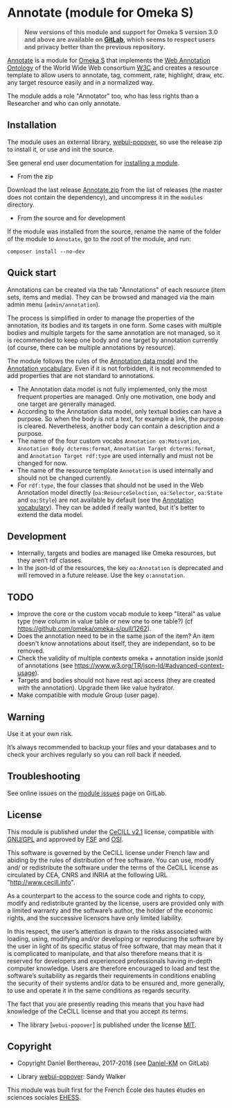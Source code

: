 Annotate (module for Omeka S)
=============================

> __New versions of this module and support for Omeka S version 3.0 and above
> are available on [GitLab], which seems to respect users and privacy better
> than the previous repository.__

[Annotate] is a module for [Omeka S] that implements the [Web Annotation Ontology]
of the World Wide Web consortium [W3C] and creates a resource template to allow
users to annotate, tag, comment, rate, highlight, draw, etc. any target resource
easily and in a normalized way.

The module adds a role "Annotator" too, who has less rights than a Researcher
and who can only annotate.


Installation
------------

The module uses an external library, [webui-popover], so use the release zip to
install it, or use and init the source.

See general end user documentation for [installing a module].

* From the zip

Download the last release [Annotate.zip] from the list of releases (the master
does not contain the dependency), and uncompress it in the `modules` directory.

* From the source and for development

If the module was installed from the source, rename the name of the folder of
the module to `Annotate`, go to the root of the module, and run:

```
composer install --no-dev
```


Quick start
-----------

Annotations can be created via the tab "Annotations" of each resource (item
sets, items and media). They can be browsed and managed via the main admin menu
(`admin/annotation`).

The process is simplified in order to manage the properties of the annotation,
its bodies and its targets in one form. Some cases with multiple bodies and
multiple targets for the same annotation are not managed, so it is recommended
to keep one body and one target by annotation currently (of course, there can be
multiple annotations by resource).

The module follows the rules of the [Annotation data model] and the [Annotation vocabulary].
Even if it is not forbidden, it is not recommended to add properties that are
not standard to annotations.

- The Annotation data model is not fully implemented, only the most frequent
  properties are managed. Only one motivation, one body and one target are
  generally managed.
- According to the Annotation data model, only textual bodies can have a
  purpose. So when the body is not a text, for example a link, the purpose is
  cleared. Nevertheless, another body can contain a description and a purpose.
- The name of the four custom vocabs `Annotation oa:Motivation`, `Annotation Body dcterms:format`,
  `Annotation Target dcterms:format`, and `Annotation Target rdf:type` are used
  internally and must not be changed for now.
- The name of the resource template `Annotation` is used internally and should
  not be changed currently.
- For `rdf:type`, the four classes that should not be used in the Web Annotation
  model directly (`oa:ResourceSelection`, `oa:Selector`, `oa:State` and `oa:Style`)
  are not available by default (see the [Annotation vocabulary]). They can be
  added if really wanted, but it's better to extend the data model.


Development
-----------

- Internally, targets and bodies are managed like Omeka resources, but they
  aren’t rdf classes.
- In the json-ld of the resources, the key `oa:Annotation` is deprecated and
  will removed in a future release. Use the key `o:annotation`.


TODO
----

- Improve the core or the custom vocab module to keep "literal" as value type
  (new column in value table or new one to one table?) (cf https://github.com/omeka/omeka-s/pull/1262).
- Does the annotation need to be in the same json of the item? An item doesn't
  know annotations about itself, they are independant, so to be removed.
- Check the validity of multiple contexts omeka + annotation inside jsonld of
  annotations (see https://www.w3.org/TR/json-ld/#advanced-context-usage).
- Targets and bodies should not have rest api access (they are created with the
  annotation). Upgrade them like value hydrator.
- Make compatible with module Group (user page).


Warning
-------

Use it at your own risk.

It’s always recommended to backup your files and your databases and to check
your archives regularly so you can roll back if needed.


Troubleshooting
---------------

See online issues on the [module issues] page on GitLab.


License
-------

This module is published under the [CeCILL v2.1] license, compatible with
[GNU/GPL] and approved by [FSF] and [OSI].

This software is governed by the CeCILL license under French law and abiding by
the rules of distribution of free software. You can use, modify and/ or
redistribute the software under the terms of the CeCILL license as circulated by
CEA, CNRS and INRIA at the following URL "http://www.cecill.info".

As a counterpart to the access to the source code and rights to copy, modify and
redistribute granted by the license, users are provided only with a limited
warranty and the software’s author, the holder of the economic rights, and the
successive licensors have only limited liability.

In this respect, the user’s attention is drawn to the risks associated with
loading, using, modifying and/or developing or reproducing the software by the
user in light of its specific status of free software, that may mean that it is
complicated to manipulate, and that also therefore means that it is reserved for
developers and experienced professionals having in-depth computer knowledge.
Users are therefore encouraged to load and test the software’s suitability as
regards their requirements in conditions enabling the security of their systems
and/or data to be ensured and, more generally, to use and operate it in the same
conditions as regards security.

The fact that you are presently reading this means that you have had knowledge
of the CeCILL license and that you accept its terms.

* The library [`webui-popover`] is published under the license [MIT].


Copyright
---------

* Copyright Daniel Berthereau, 2017-2018 (see [Daniel-KM] on GitLab)

* Library [webui-popover]: Sandy Walker

This module was built first for the French École des hautes études en sciences
sociales [EHESS].


[Annotate]: https://gitlab.com/Daniel-KM/Omeka-S-module-Annotate
[Omeka S]: https://omeka.org/s
[Web Annotation Ontology]: https://www.w3.org/ns/oa
[W3C]: https://www.w3.org
[installing a module]: http://dev.omeka.org/docs/s/user-manual/modules/#installing-modules
[Annotate.zip]: https://gitlab.com/Daniel-KM/Omeka-S-module-Annotate/-/releases
[Annotation data model]: https://www.w3.org/TR/annotation-model/
[Annotation vocabulary]: https://www.w3.org/TR/annotation-vocab/
[module issues]: https://gitlab.com/Daniel-KM/Omeka-S-module-Annotate/-/issues
[CeCILL v2.1]: https://www.cecill.info/licences/Licence_CeCILL_V2.1-en.html
[GNU/GPL]: https://www.gnu.org/licenses/gpl-3.0.html
[FSF]: https://www.fsf.org
[OSI]: https://opensource.org
[MIT]: https://github.com/sandywalker/webui-popover/blob/master/LICENSE.txt
[webui-popover]: https://github.com/sandywalker/webui-popover
[EHESS]: https://www.ehess.fr
[GitLab]: https://gitlab.com/Daniel-KM
[Daniel-KM]: https://gitlab.com/Daniel-KM "Daniel Berthereau"
